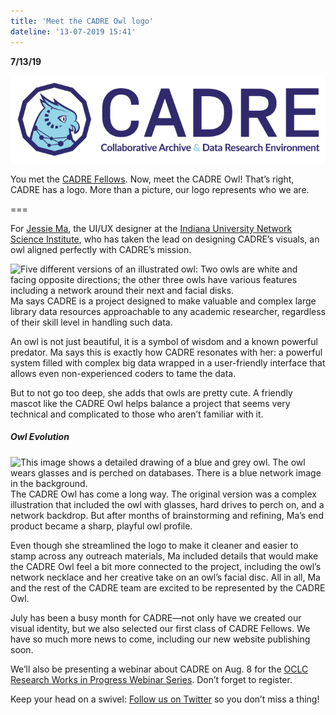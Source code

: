 ```yaml
---
title: 'Meet the CADRE Owl logo'
dateline: '13-07-2019 15:41'
---
```


**7/13/19** 

![A purple and blue logo that reads "CADRE" with an owl attached to it](complete-colored-transparent%20%281%29.png)

You met the [CADRE Fellows](https://cadre.iu.edu/website/grav/news-and-events/news/meet-cadres-first-class-of-fellows). Now, meet the CADRE Owl! That’s right, CADRE has a logo. More than a picture, our logo represents who we are.

===

For [Jessie Ma](http://iuni.iu.edu/about/people/person/jessie_ma), the UI/UX designer at the [Indiana University Network Science Institute](http://iuni.iu.edu/), who has taken the lead on designing CADRE’s visuals, an owl aligned perfectly with CADRE’s mission. 

![Five different versions of an illustrated owl: Two owls are white and facing opposite directions; the other three owls have various features including a network around their next and facial disks. ](owlhead-compare.png?classes=float-left) Ma says CADRE is a project designed to make valuable and complex large library data resources approachable to any academic researcher, regardless of their skill level in handling such data.

An owl is not just beautiful, it is a symbol of wisdom and a known powerful predator. Ma says this is exactly how CADRE resonates with her: a powerful system filled with complex big data wrapped in a user-friendly interface that allows even non-experienced coders to tame the data.

But to not go too deep, she adds that owls are pretty cute. A friendly mascot like the CADRE Owl helps balance a project that seems very technical and complicated to those who aren’t familiar with it. 

##### Owl Evolution
##### 
![This image shows a detailed drawing of a blue and grey owl. The owl wears glasses and is perched on databases. There is a blue network image in the background. ](OldOwl.jpg?classes=float-right)The CADRE Owl has come a long way. The original version was a complex illustration that included the owl with glasses, hard drives to perch on, and a network backdrop. But after months of brainstorming and refining, Ma’s end product became a sharp, playful owl profile. 

Even though she streamlined the logo to make it cleaner and easier to stamp across any outreach materials, Ma included details that would make the CADRE Owl feel a bit more connected to the project, including the owl’s network necklace and her creative take on an owl’s facial disc. All in all, Ma and the rest of the CADRE team are excited to be represented by the CADRE Owl.

July has been a busy month for CADRE—not only have we created our visual identity, but we also selected our first class of CADRE Fellows. We have so much more news to come, including our new website publishing soon. 

We’ll also be presenting a webinar about CADRE on Aug. 8 for the [OCLC Research Works in Progress Webinar Series](https://www.oclc.org/research/events/2019/082219-scaling-software-preservation-and-emulation-services.html). Don’t forget to register. 

Keep your head on a swivel: [Follow us on Twitter](https://twitter.com/CADRE_Project) so you don’t miss a thing!